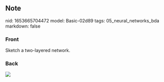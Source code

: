 ## Note
nid: 1653665704472
model: Basic-02d89
tags: 05_neural_networks_bda
markdown: false

### Front
Sketch a two-layered network.

### Back
<img src="paste-544d7f851cc9b6cd25b42f9bd331743c26c85fc7.jpg">
